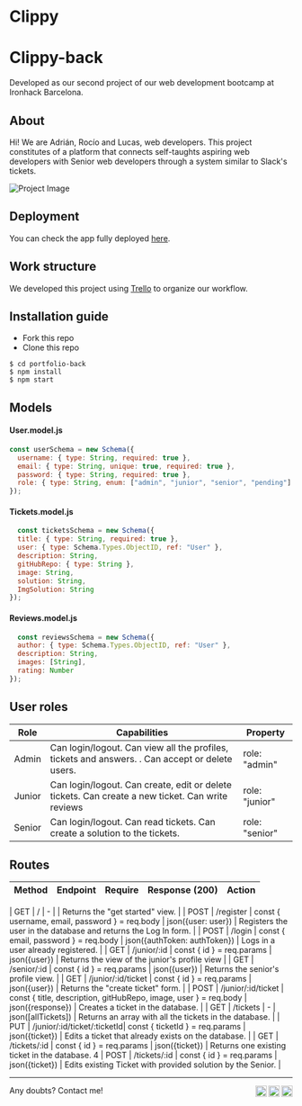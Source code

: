 # Clippy

# Clippy-back
Developed as our second project of our web development bootcamp at Ironhack Barcelona.

## About
Hi! We are Adrián, Rocío and Lucas, web developers. This project constitutes of a platform that connects self-taughts aspiring web developers with Senior web developers through a system similar to Slack's tickets. 

![Project Image](https://i.imgur.com/6k3J5gW.png "Project Image")

## Deployment
You can check the app fully deployed [here](https://afabregasm-back.herokuapp.com/api/).

## Work structure
We developed this project using [Trello](https://trello.com/home) to organize our workflow.

## Installation guide
- Fork this repo
- Clone this repo 

```shell
$ cd portfolio-back
$ npm install
$ npm start
```

## Models
#### User.model.js
```js
const userSchema = new Schema({
  username: { type: String, required: true },
  email: { type: String, unique: true, required: true },
  password: { type: String, required: true },
  role: { type: String, enum: ["admin", "junior", "senior", "pending"]
});
```
#### Tickets.model.js
```js
  const ticketsSchema = new Schema({
  title: { type: String, required: true },
  user: { type: Schema.Types.ObjectID, ref: "User" },
  description: String,
  gitHubRepo: { type: String },
  image: String,
  solution: String,
  ImgSolution: String
});
```
#### Reviews.model.js
```js
  const reviewsSchema = new Schema({
  author: { type: Schema.Types.ObjectID, ref: "User" },
  description: String,
  images: [String],
  rating: Number
});
````


## User roles
| Role  | Capabilities                                                                                                                               | Property       |
| :---: | ------------------------------------------------------------------------------------------------------------------------------------------ | -------------- |
| Admin  | Can login/logout. Can view all the profiles, tickets and answers. . Can accept or delete users.                                                                   | role: "admin" |
| Junior | Can login/logout. Can create, edit or delete tickets. Can create a new ticket. Can write reviews | role: "junior"  |
| Senior | Can login/logout. Can read tickets. Can create a solution to the tickets.| role: "senior"  |

## Routes
| Method | Endpoint                    | Require                                             | Response (200)                                                        | Action                                                                    |
| :----: | --------------------------- | --------------------------------------------------- |---------------------------------------------------------------------- | ------------------------------------------------------------------------- |

| GET    | /                           | -                                                   |                                                                       | Returns the "get started" view. |
| POST   | /register                     | const { username, email, password } = req.body      | json({user: user})                                                    | Registers the user in the database and returns the Log In form.        |
| POST   | /login                      | const { email, password } = req.body                | json({authToken: authToken})                                          | Logs in a user already registered.                                        |
| GET    | /junior/:id                 | const { id } = req.params                           | json({user})                                                          | Returns the view of the junior's profile view |
| GET    | /senior/:id                 | const { id } = req.params                           | json({user})                                                          | Returns the senior's profile view.                         |
| GET    | /junior/:id/ticket          | const { id } = req.params                           | json({user})                                                          | Returns the "create ticket" form.                  |
| POST   | /junior/:id/ticket          | const { title, description, gitHubRepo, image, user } = req.body | json({response})                                         | Creates a ticket in the database.                                 |
| GET   | /tickets                     | -                                                   | json([allTickets])                                                    | Returns an array with all the tickets in the database.                                 |
| PUT    | /junior/:id/ticket/:ticketId| const { ticketId } = req.params                     | json({ticket})                                                        | Edits a ticket that already exists on the database.               |
| GET   | /tickets/:id                 |    const { id } = req.params                        | json({ticket})                                                        | Returns one existing ticket in the database.            4
| POST   | /tickets/:id                |    const { id } = req.params                        | json({ticket})                                                        | Edits existing Ticket with provided solution by the Senior.                                 |
                      

---

Any doubts? Contact me!
<a href="https://www.behance.net/afabregasm"><img align="right" width="20px" src="https://www.linkedin.com/in/admartinbarcelo/" alt="Adrian's LinkedIn" /></a>
<a href="https://www.linkedin.com/in/afabregasm"><img align="right" width="20px" src="https://simpleicons.now.sh/linkedin/495f7e" alt="Lucas's LinkedIn" /></a>
<a href="mailto:contact@afabregasm.com"><img align="right" width="20px" src="https://www.linkedin.com/in/rociosalgadof/" alt="Rocio's LinkedIn" /></a>
